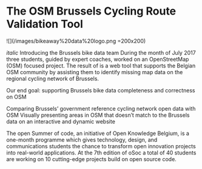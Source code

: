 # The OSM Brussels Cycling Route Validation Tool

![](/images/bikeaway%20data%20logo.png =200x200)

*italic*
Introducing the Brussels bike data team
During the month of July 2017 three students, guided by expert coaches, worked on an OpenStreetMap (OSM) focused project. The result of is a web tool that supports the Belgian OSM community by assisting them to identify missing map data on the regional cycling network of Brussels. 

Our end goal: supporting Brussels bike data completeness and correctness on OSM 

Comparing Brussels’ government reference cycling network open data with OSM
Visually presenting areas in OSM that doesn’t match to the Brussels data on an interactive and dynamic website

The open Summer of code, an initiative of Open Knowledge Belgium, is a one-month programme which gives technology, design, and communications students the chance to transform open innovation projects into real-world applications. At the 7th edition of oSoc a total of 40 students are working on 10 cutting-edge projects build on open source code.
